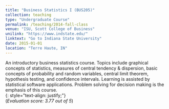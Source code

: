```yaml
---
title: "Business Statistics I (BUS205)"
collection: teaching
type: "Undergraduate Course"
permalink: /teaching/2014-fall-class
venue: "ISU, Scott College of Business"
unilink: "https://www.indstate.edu/"
linktext: "Go to Indiana State University"
date: 2015-01-01
location: "Terre Haute, IN"
---
```

An introductory business statistics course. Topics include graphical concepts of statistics, measures of central tendency & dispersion, basic concepts of probability and random variables, central limit theorem, hypothesis testing, and confidence intervals. Learning is assisted by statistical software applications. Problem solving for decision making is the emphasis of this course.  
{: style="text-align: justify;"}
<br/>(*Evaluation score: 3.77 out of 5*)